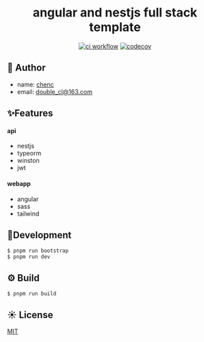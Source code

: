 <h1 align='center'>
angular and nestjs full stack template
</h1>

<div  align='center'>

[![ci workflow](https://github.com/chenc041/angular-nestjs-full-stack/actions/workflows/ci.yml/badge.svg)](https://github.com/chenc041/angular-nestjs-full-stack)
[![codecov](https://codecov.io/gh/chenc041/angular-nestjs-full-stack/branch/main/graph/badge.svg?token=pYefUWcu8I)](https://codecov.io/gh/chenc041/angular-nestjs-full-stack)

</div>

## 🤡 Author
- name: [chenc](https://github.com/chenc041)
- email: double_cl@163.com

## ✨Features
#### api
- nestjs
- typeorm
- winston
- jwt

#### webapp
- angular
- sass
- tailwind

## 🔨Development
```shell
$ pnpm run bootstrap
$ pnpm run dev
```

## ⚙ Build
```shell
$ pnpm run build
```

## ☀️ License
[MIT](https://github.com/chenc041/angular-nestjs-full-stack/blob/main/LICENSE)

